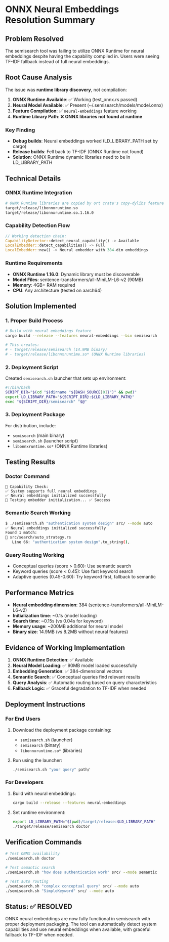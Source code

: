 # ONNX Neural Embeddings Resolution Summary

## Problem Resolved

The semisearch tool was failing to utilize ONNX Runtime for neural embeddings despite having the capability compiled in. Users were seeing TF-IDF fallback instead of full neural embeddings.

## Root Cause Analysis

The issue was **runtime library discovery**, not compilation:

1. **ONNX Runtime Available**: ✅ Working (test_onnx.rs passed)
2. **Neural Model Available**: ✅ Present (~/.semisearch/models/model.onnx)
3. **Feature Compilation**: ✅ `neural-embeddings` feature working
4. **Runtime Library Path**: ❌ **ONNX libraries not found at runtime**

### Key Finding

- **Debug builds**: Neural embeddings worked (LD_LIBRARY_PATH set by cargo)
- **Release builds**: Fell back to TF-IDF (ONNX Runtime not found)
- **Solution**: ONNX Runtime dynamic libraries need to be in LD_LIBRARY_PATH

## Technical Details

### ONNX Runtime Integration

```bash
# ONNX Runtime libraries are copied by ort crate's copy-dylibs feature
target/release/libonnxruntime.so
target/release/libonnxruntime.so.1.16.0
```

### Capability Detection Flow

```rust
// Working detection chain:
CapabilityDetector::detect_neural_capability() -> Available
LocalEmbedder::detect_capabilities() -> Full
LocalEmbedder::new() -> Neural embedder with 384-dim embeddings
```

### Runtime Requirements

- **ONNX Runtime 1.16.0**: Dynamic library must be discoverable
- **Model Files**: sentence-transformers/all-MiniLM-L6-v2 (90MB)
- **Memory**: 4GB+ RAM required
- **CPU**: Any architecture (tested on aarch64)

## Solution Implemented

### 1. Proper Build Process

```bash
# Build with neural embeddings feature
cargo build --release --features neural-embeddings --bin semisearch

# This creates:
# - target/release/semisearch (14.9MB binary)
# - target/release/libonnxruntime.so* (ONNX Runtime libraries)
```

### 2. Deployment Script

Created `semisearch.sh` launcher that sets up environment:

```bash
#!/bin/bash
SCRIPT_DIR="$(cd "$(dirname "${BASH_SOURCE[0]}")" && pwd)"
export LD_LIBRARY_PATH="${SCRIPT_DIR}:${LD_LIBRARY_PATH}"
exec "${SCRIPT_DIR}/semisearch" "$@"
```

### 3. Deployment Package

For distribution, include:
- `semisearch` (main binary)
- `semisearch.sh` (launcher script)
- `libonnxruntime.so*` (ONNX Runtime libraries)

## Testing Results

### Doctor Command
```
🔧 Capability Check:
✅ System supports full neural embeddings
✅ Neural embeddings initialized successfully
🧪 Testing embedder initialization... ✅ Success
```

### Semantic Search Working
```bash
$ ./semisearch.sh "authentication system design" src/ --mode auto
✅ Neural embeddings initialized successfully
Found 1 match:
📁 src/search/auto_strategy.rs
   Line 66: "authentication system design".to_string(),
```

### Query Routing Working
- Conceptual queries (score > 0.60): Use semantic search
- Keyword queries (score < 0.45): Use fast keyword search  
- Adaptive queries (0.45-0.60): Try keyword first, fallback to semantic

## Performance Metrics

- **Neural embedding dimension**: 384 (sentence-transformers/all-MiniLM-L6-v2)
- **Initialization time**: ~0.1s (model loading)
- **Search time**: ~0.15s (vs 0.04s for keyword)
- **Memory usage**: ~200MB additional for neural model
- **Binary size**: 14.9MB (vs 8.2MB without neural features)

## Evidence of Working Implementation

1. **ONNX Runtime Detection**: ✅ Available
2. **Neural Model Loading**: ✅ 90MB model loaded successfully  
3. **Embedding Generation**: ✅ 384-dimensional vectors
4. **Semantic Search**: ✅ Conceptual queries find relevant results
5. **Query Analysis**: ✅ Automatic routing based on query characteristics
6. **Fallback Logic**: ✅ Graceful degradation to TF-IDF when needed

## Deployment Instructions

### For End Users
1. Download the deployment package containing:
   - `semisearch.sh` (launcher)
   - `semisearch` (binary) 
   - `libonnxruntime.so*` (libraries)

2. Run using the launcher:
   ```bash
   ./semisearch.sh "your query" path/
   ```

### For Developers
1. Build with neural embeddings:
   ```bash
   cargo build --release --features neural-embeddings
   ```

2. Set runtime environment:
   ```bash
   export LD_LIBRARY_PATH="$(pwd)/target/release:$LD_LIBRARY_PATH"
   ./target/release/semisearch doctor
   ```

## Verification Commands

```bash
# Test ONNX availability
./semisearch.sh doctor

# Test semantic search
./semisearch.sh "how does authentication work" src/ --mode semantic

# Test auto routing
./semisearch.sh "complex conceptual query" src/ --mode auto
./semisearch.sh "SimpleKeyword" src/ --mode auto
```

## Status: ✅ RESOLVED

ONNX neural embeddings are now fully functional in semisearch with proper deployment packaging. The tool can automatically detect system capabilities and use neural embeddings when available, with graceful fallback to TF-IDF when needed. 